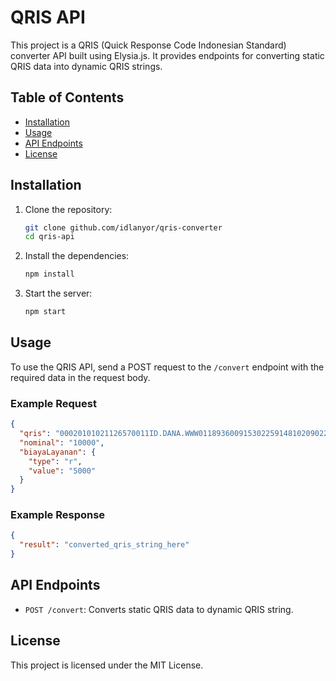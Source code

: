 # QRIS API

This project is a QRIS (Quick Response Code Indonesian Standard) converter API built using Elysia.js. It provides endpoints for converting static QRIS data into dynamic QRIS strings.

## Table of Contents

- [Installation](#installation)
- [Usage](#usage)
- [API Endpoints](#api-endpoints)
- [License](#license)

## Installation

1. Clone the repository:
   ```bash
   git clone github.com/idlanyor/qris-converter
   cd qris-api
   ```

2. Install the dependencies:
   ```bash
   npm install
   ```

3. Start the server:
   ```bash
   npm start
   ```

## Usage

To use the QRIS API, send a POST request to the `/convert` endpoint with the required data in the request body.

### Example Request

```json
{
  "qris": "00020101021126570011ID.DANA.WWW011893600915302259148102090225914810303UMI51440014ID.CO.QRIS.WWW0215ID10200176114730303UMI5204581253033605802ID5922Warung Sayur Bu Sugeng6010Kab. Demak610559567630458C7",
  "nominal": "10000",
  "biayaLayanan": {
    "type": "r",
    "value": "5000"
  }
}
```

### Example Response

```json
{
  "result": "converted_qris_string_here"
}
```

## API Endpoints

- `POST /convert`: Converts static QRIS data to dynamic QRIS string.

## License

This project is licensed under the MIT License.
